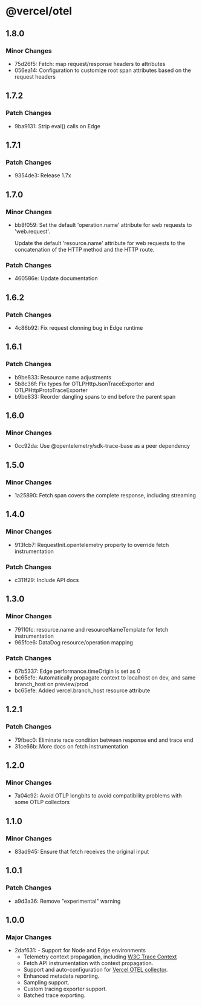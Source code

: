 # @vercel/otel

## 1.8.0

### Minor Changes

- 75d26f5: Fetch: map request/response headers to attributes
- 056ea14: Configuration to customize root span attributes based on the request headers

## 1.7.2

### Patch Changes

- 9ba9131: Strip eval() calls on Edge

## 1.7.1

### Patch Changes

- 9354de3: Release 1.7x

## 1.7.0

### Minor Changes

- bb8f059: Set the default 'operation.name' attribute for web requests to 'web.request'.

  Update the default 'resource.name' attribute for web requests to the concatenation of the HTTP method and the HTTP route.

### Patch Changes

- 460586e: Update documentation

## 1.6.2

### Patch Changes

- 4c86b92: Fix request clonning bug in Edge runtime

## 1.6.1

### Patch Changes

- b9be833: Resource name adjustments
- 5b8c36f: Fix types for OTLPHttpJsonTraceExporter and OTLPHttpProtoTraceExporter
- b9be833: Reorder dangling spans to end before the parent span

## 1.6.0

### Minor Changes

- 0cc92da: Use @opentelemetry/sdk-trace-base as a peer dependency

## 1.5.0

### Minor Changes

- 1a25890: Fetch span covers the complete response, including streaming

## 1.4.0

### Minor Changes

- 913fcb7: RequestInit.opentelemetry property to override fetch instrumentation

### Patch Changes

- c311f29: Include API docs

## 1.3.0

### Minor Changes

- 79110fc: resource.name and resourceNameTemplate for fetch instrumentation
- 965fce6: DataDog resource/operation mapping

### Patch Changes

- 67b5337: Edge performance.timeOrigin is set as 0
- bc65efe: Automatically propagate context to localhost on dev, and same branch_host on preview/prod
- bc65efe: Added vercel.branch_host resource attribute

## 1.2.1

### Patch Changes

- 79fbec0: Eliminate race condition between response end and trace end
- 31ce66b: More docs on fetch instrumentation

## 1.2.0

### Minor Changes

- 7a04c92: Avoid OTLP longbits to avoid compatibility problems with some OTLP collectors

## 1.1.0

### Minor Changes

- 83ad945: Ensure that fetch receives the original input

## 1.0.1

### Patch Changes

- a9d3a36: Remove "experimental" warning

## 1.0.0

### Major Changes

- 2daf631: - Support for Node and Edge environments
  - Telemetry context propagation, including [W3C Trace Context](https://www.w3.org/TR/trace-context/)
  - Fetch API instrumentation with context propagation.
  - Support and auto-configuration for [Vercel OTEL collector](https://vercel.com/docs/observability/otel-overview).
  - Enhanced metadata reporting.
  - Sampling support.
  - Custom tracing exporter support.
  - Batched trace exporting.
